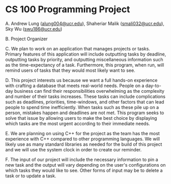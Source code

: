 # CS 100 Programming Project
A. Andrew Lung (alung004@ucr.edu), Shaheriar Malik (smali032@ucr.edu), Sky Wu (swu186@ucr.edu)

B. Project Organizer

C. We plan to work on an application that manages projects or tasks. Primary features of this application will include outputting tasks by deadline, outputting tasks by priority, and outputting miscellaneous information such as the time-expectancy of a task. Furthermore, this program, when run, will remind users of tasks that they would most likely want to see.

D. This project interests us because we want a full hands-on experience with crafting a database that meets real-world needs. People on a day-to-day business can find their responsibilities overwhelming as the complexity and number of their tasks increases. These tasks can include complications such as deadlines, priorities, time-windows, and other factors that can lead people to spend time inefficiently. When tasks such as these pile up on a person, mistakes happen and deadlines are not met. This program seeks to solve that issue by allowing users to make the best choice by displaying which tasks are the most urgent according to their immediate needs.

E. We are planning on using C++ for the project as the team has the most experience with C++ compared to other programming languages. We will likely use as many standard libraries as needed for the build of this project and we will use the system clock in order to create our reminder.

F. The input of our project will include the necessary information to pin a new task and the output will vary depending on the user's configurations on which tasks they would like to see. Other forms of input may be to delete a task or to update a task.
